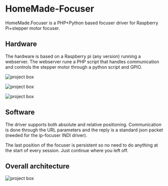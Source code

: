 # HomeMade-Focuser

HomeMade.Focuser is a PHP+Python based focuser driver for Raspberry Pi+stepper motor focuser.

## Hardware

The hardware is based on a Raspberry pi (any version) running a webserver. The webserver rune a PHP script that handles communication and controls the stepper motor through a python script and GPIO.

![project box](http://www.raguenaud-online.org/cedric/photos/astro/focuser/IMG_20170721_163546-small.jpg)

![project box](http://www.raguenaud-online.org/cedric/photos/astro/focuser/IMG_20170720_131956-small.jpg)

![project box](http://www.raguenaud-online.org/cedric/photos/astro/focuser/IMG_20170811_170256-small.jpg)

## Software

The driver supports both absolute and relative positioning. Communication is done through the URL parameters and the reply is a standard json packet (needed for the ip-focuser INDI driver).

The last position of the focuser is persistent so no need to do anything at the start of every session. Just continue where you left off.

## Overall architecture

![project box](http://www.raguenaud-online.org/cedric/photos/astro/focuser/focuser.png)

